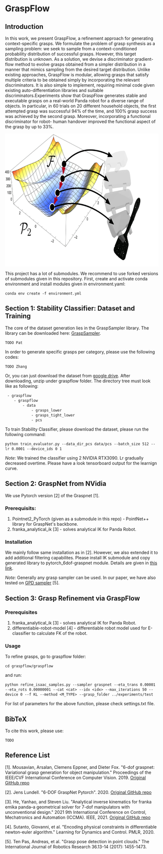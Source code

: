 # GraspFlow

## Introduction
In this work, we present GraspFlow, a refinement approach for generating context-specific grasps. We formulate the problem of grasp synthesis as a sampling problem: we seek to sample from a context-conditioned probability distribution of successful grasps. However, this target distribution is unknown. As a solution, we devise a discriminator gradient-flow method to evolve grasps obtained from a simpler distribution in a manner that mimics sampling from the desired target distribution. Unlike existing approaches, GraspFlow is modular, allowing grasps that satisfy multiple criteria to be obtained simply by incorporating the relevant discriminators. It is also simple to implement, requiring minimal code given existing auto-differentiation libraries and suitable discriminators.Experiments show that GraspFlow generates stable and executable grasps on a real-world Panda robot for a diverse range of objects.
In particular, in 60 trials on 20 different household objects, the first attempted grasp was successful 94% of the time, and 100% grasp success was achieved by the second grasp. Moreover, incorporating a functional discriminator for robot-
human handover improved the functional aspect of the grasp by up to 33%.

<!-- ![mainfigure](figs/mainfig-1.png =400x) -->

<!-- <img src="figs/mainfig-1.png" alt="main" width="600" height="300"> -->
<img align="center" alt="GraspFlow" src="figs/mainfig-1.png" width="710" height="435" />

This project has a lot of submodules. We recommend to use forked versions of submodules given in this repository. First, create and activate conda environment and install modules given in environment.yaml:

```
conda env create -f environment.yml
```

## Section 1: Stability Classifier: Dataset and Training

The core of the dataset generation lies in the GraspSampler library. The library can be downloaded here: [GraspSampler](https://github.com/patrickeala/GraspSampler).

```
TODO Pat
```

In order to generate specific grasps per category, please use the following codes:

```
TODO Zhang
```

Or, you can just download the dataset from [google drive](https://drive.google.com/drive/folders/1inXxyXslszR9PW44TQY7v08xZZUiMExS?usp=sharing). After downloading, unzip under graspflow folder. The directory tree must look like as following:

```
 - graspflow
    - graspflow
        - data
            - grasps_lower
            - grasps_tight_lower
            - pcs
```

To train Stability Classifier, please download the dataset, please run the following command:

```
python train_evaluator.py --data_dir_pcs data/pcs --batch_size 512 --lr 0.0001 --device_ids 0 1
```

*Note*: We trained the classifier using 2 NVIDIA RTX3090. Lr gradually decreased overtime. Please have a look tensorboard output for the learnign curve.

## Section 2: GraspNet from NVidia

We use Pytorch version [2] of the Graspnet [1]. 
### Prerequisits:
1. Pointnet2_PyTorch (given as a submodule in this repo) - PointNet++ library for GraspNet's backbone.
2. franka_analytical_ik [3] - solves analytical IK for Panda Robot.

### Installation
We mainly follow same installation as in [2]. However, we also extended it to add additional filtering capabilites. Please install IK submodule and copy generated library to pytorch_6dof-graspnet module. Details are given in [this link](https://github.com/tasbolat1/franka_analytical_ik.git).

*Note:* Generally any grasp sampler can be used. In our paper, we have also tested on [GPD sampler](https://github.com/tasbolat1/gpd.git) [5].


## Section 3: Grasp Refinement via GraspFlow

### Prerequisites
1. franka_analytical_ik [3] - solves analytical IK for Panda Robot.
2. differentiable-robot-model [4] -  differentiable robot model used for E-classifier to calculate FK of the robot.

### Usage
To refine grasps, go to graspflow folder:

```
cd graspflow/graspflow
```

and run:
```
python refine_isaac_samples.py --sampler graspnet --eta_trans 0.00001 --eta_rots 0.00000001 --cat <cat> --idx <idx> --max_iterations 50 --device 0 --f KL --method <M_TYPE> --grasp_folder ../experiments/test
```
For list of parameters for the above function, please check settings.txt file.

## BibTeX

To cite this work, please use:

```
TODO
```

## Reference List
[1]. Mousavian, Arsalan, Clemens Eppner, and Dieter Fox. "6-dof graspnet: Variational grasp generation for object manipulation." Proceedings of the IEEE/CVF International Conference on Computer Vision. 2019. [Original GitHub repo](https://github.com/NVlabs/6dof-graspnet.git)

[2]. Jens Lundell. "6-DOF GraspNet Pytorch". 2020. [Original GitHub repo](https://github.com/jsll/pytorch_6dof-graspnet.git)

[3]. He, Yanhao, and Steven Liu. "Analytical inverse kinematics for franka emika panda–a geometrical solver for 7-dof manipulators with unconventional design." 2021 9th International Conference on Control, Mechatronics and Automation (ICCMA). IEEE, 2021. [Original GitHub repo](https://github.com/ffall007/franka_analytical_ik.git)

[4]. Sutanto, Giovanni, et al. "Encoding physical constraints in differentiable newton-euler algorithm." Learning for Dynamics and Control. PMLR, 2020.

[5]. Ten Pas, Andreas, et al. "Grasp pose detection in point clouds." The International Journal of Robotics Research 36.13-14 (2017): 1455-1473.
